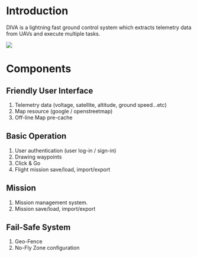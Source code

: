 # Introduction
DIVA is a lightning fast ground control system which extracts telemetry data from UAVs and execute multiple tasks.

![](https://i.imgur.com/HKZ286z.png)

# Components

## Friendly User Interface
 1. Telemetry data (voltage, satellite, altitude, ground speed...etc)
 2. Map resource (google / openstreetmap)
 3. Off-line Map pre-cache

## Basic Operation
 1. User authentication (user log-in / sign-in)
 2. Drawing waypoints
 3. Click & Go
 4. Flight mission save/load, import/export

## Mission
 1. Mission management system.
 2. Mission save/load, import/export

## Fail-Safe System
 1. Geo-Fence
 2. No-Fly Zone configuration


